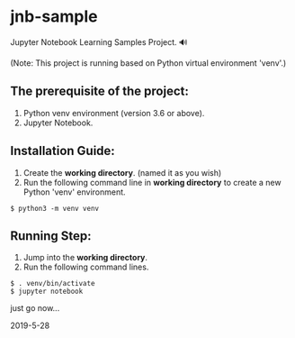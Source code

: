 # jnb-sample
Jupyter Notebook Learning Samples Project. 🔊 

(Note: This project is running based on Python virtual environment 'venv'.)


## The prerequisite of the project:
1. Python venv environment (version 3.6 or above).
2. Jupyter Notebook. 


## Installation Guide:
1. Create the **working directory**. (named it as you wish)
2. Run the following command line in **working directory** to create a new Python 'venv' environment.

```
$ python3 -m venv venv
```

## Running Step:
1. Jump into the **working directory**.
2. Run the following command lines.

```
$ . venv/bin/activate
$ jupyter notebook
```
just go now...


2019-5-28
